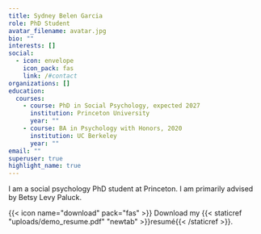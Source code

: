 ```yaml
---
title: Sydney Belen Garcia
role: PhD Student
avatar_filename: avatar.jpg
bio: ""
interests: []
social:
  - icon: envelope
    icon_pack: fas
    link: /#contact
organizations: []
education:
  courses:
    - course: PhD in Social Psychology, expected 2027
      institution: Princeton University
      year: ""
    - course: BA in Psychology with Honors, 2020
      institution: UC Berkeley
      year: ""
email: ""
superuser: true
highlight_name: true
---
```

I am a social psychology PhD student at Princeton. I am primarily advised by Betsy Levy Paluck.

{{< icon name="download" pack="fas" >}} Download my {{< staticref "uploads/demo_resume.pdf" "newtab" >}}resumé{{< /staticref >}}.
